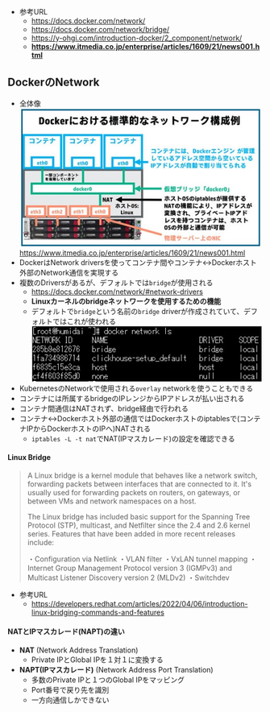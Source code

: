 - 参考URL
  - https://docs.docker.com/network/
  - https://docs.docker.com/network/bridge/
  - https://y-ohgi.com/introduction-docker/2_component/network/
  - **https://www.itmedia.co.jp/enterprise/articles/1609/21/news001.html**

## DockerのNetwork
- 全体像
  ![](image/docker_network2.jpg)
  https://www.itmedia.co.jp/enterprise/articles/1609/21/news001.html
- DockerはNetwork driversを使ってコンテナ間やコンテナ↔Dockerホスト外部のNetwork通信を実現する
- 複数のDriversがあるが、デフォルトでは`bridge`が使用される
  - https://docs.docker.com/network/#network-drivers
  - **Linuxカーネルのbridgeネットワークを使用するための機能**
  - デフォルトで`bridge`という名前の`bridge` driverが作成されていて、デフォルトではこれが使われる
    ![](image/docker_network.jpg)
- KubernetesのNetworkで使用される`overlay` networkを使うこともできる
- コンテナには所属するbridgeのIPレンジからIPアドレスが払い出される
- コンテナ間通信はNATされず、bridge経由で行われる
- コンテナ↔Dockerホスト外部の通信ではDockerホストのiptablesで(コンテナIPからDockerホストのIPへ)NATされる
  - `iptables -L -t nat`でNAT(IPマスカレード)の設定を確認できる

#### Linux Bridge
> A Linux bridge is a kernel module that behaves like a network switch, forwarding packets between interfaces that are connected to it. It's usually used for forwarding packets on routers, on gateways, or between VMs and network namespaces on a host.
>
> The Linux bridge has included basic support for the Spanning Tree Protocol (STP), multicast, and Netfilter since the 2.4 and 2.6 kernel series. Features that have been added in more recent releases include:
>
>・Configuration via Netlink
>・VLAN filter
>・VxLAN tunnel mapping
>・Internet Group Management Protocol version 3 (IGMPv3) and Multicast Listener Discovery version 2 (MLDv2)
>・Switchdev
- 参考URL
  - https://developers.redhat.com/articles/2022/04/06/introduction-linux-bridging-commands-and-features

#### NATとIPマスカレード(NAPT)の違い
- **NAT** (Network Address Translation)
  - Private IPとGlobal IPを１対１に変換する
- **NAPT(IPマスカレード)** (Network Address Port Translation)
  - 多数のPrivate IPと１つのGlobal IPをマッピング
  - Port番号で戻り先を識別
  - 一方向通信しかできない